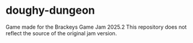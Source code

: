 # doughy-dungeon
Game made for the Brackeys Game Jam 2025.2
This repository does not reflect the source of the original jam version.

